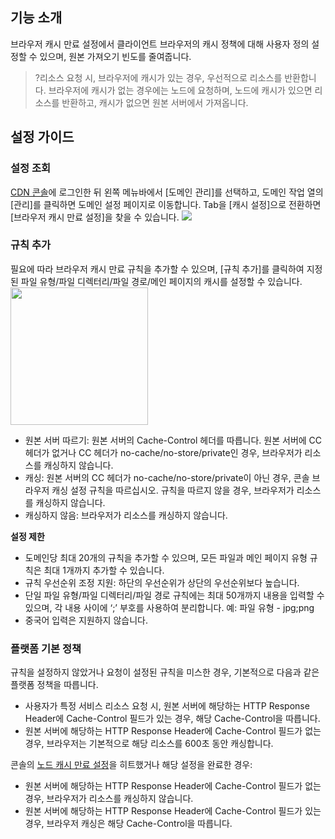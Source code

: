 ## 기능 소개

브라우저 캐시 만료 설정에서 클라이언트 브라우저의 캐시 정책에 대해 사용자 정의 설정할 수 있으며, 원본 가져오기 빈도를 줄여줍니다.

> ?리소스 요청 시, 브라우저에 캐시가 있는 경우, 우선적으로 리소스를 반환합니다. 브라우저에 캐시가 없는 경우에는 노드에 요청하며, 노드에 캐시가 있으면 리소스를 반환하고, 캐시가 없으면 원본 서버에서 가져옵니다.

## 설정 가이드

### 설정 조회

[CDN 콘솔](https://console.cloud.tencent.com/cdn)에 로그인한 뒤 왼쪽 메뉴바에서 [도메인 관리]를 선택하고, 도메인 작업 열의 [관리]를 클릭하면 도메인 설정 페이지로 이동합니다. Tab을 [캐시 설정]으로 전환하면 [브라우저 캐시 만료 설정]을 찾을 수 있습니다.
![](https://main.qcloudimg.com/raw/d74acc06100e385c87176d62459f12a6.png)



### 규칙 추가

필요에 따라 브라우저 캐시 만료 규칙을 추가할 수 있으며, [규칙 추가]를 클릭하여 지정된 파일 유형/파일 디렉터리/파일 경로/메인 페이지의 캐시를 설정할 수 있습니다.
<img src="https://main.qcloudimg.com/raw/d98a14185f9e9d41d682fb356601e9e5.jpg" style="height:220px"/>

- 원본 서버 따르기: 원본 서버의 Cache-Control 헤더를 따릅니다. 원본 서버에 CC 헤더가 없거나 CC 헤더가 no-cache/no-store/private인 경우, 브라우저가 리소스를 캐싱하지 않습니다.
- 캐싱: 원본 서버의 CC 헤더가 no-cache/no-store/private이 아닌 경우, 콘솔 브라우저 캐싱 설정 규칙을 따르십시오. 규칙을 따르지 않을 경우, 브라우저가 리소스를 캐싱하지 않습니다.
- 캐싱하지 않음: 브라우저가 리소스를 캐싱하지 않습니다.


**설정 제한**

- 도메인당 최대 20개의 규칙을 추가할 수 있으며, 모든 파일과 메인 페이지 유형 규칙은 최대 1개까지 추가할 수 있습니다.
- 규칙 우선순위 조정 지원: 하단의 우선순위가 상단의 우선순위보다 높습니다.
- 단일 파일 유형/파일 디렉터리/파일 경로 규칙에는 최대 50개까지 내용을 입력할 수 있으며, 각 내용 사이에 ‘;’ 부호를 사용하여 분리합니다. 예: 파일 유형 - jpg;png
- 중국어 입력은 지원하지 않습니다.

### 플랫폼 기본 정책
규칙을 설정하지 않았거나 요청이 설정된 규칙을 미스한 경우, 기본적으로 다음과 같은 플랫폼 정책을 따릅니다.
- 사용자가 특정 서비스 리소스 요청 시, 원본 서버에 해당하는 HTTP Response Header에 Cache-Control 필드가 있는 경우, 해당 Cache-Control을 따릅니다.
- 원본 서버에 해당하는 HTTP Response Header에 Cache-Control 필드가 없는 경우, 브라우저는 기본적으로 해당 리소스를 600초 동안 캐싱합니다.

콘솔의 [노드 캐시 만료 설정](https://intl.cloud.tencent.com/document/product/228/38424)을 히트했거나 해당 설정을 완료한 경우:
- 원본 서버에 해당하는 HTTP Response Header에 Cache-Control 필드가 없는 경우, 브라우저가 리소스를 캐싱하지 않습니다.
- 원본 서버에 해당하는 HTTP Response Header에 Cache-Control 필드가 있는 경우, 브라우저 캐싱은 해당 Cache-Control을 따릅니다.
